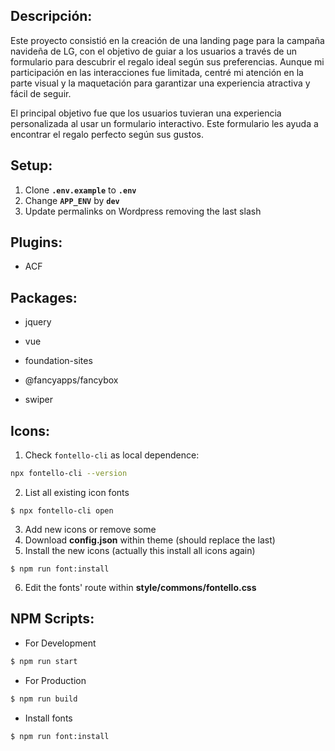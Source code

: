 ##  Descripción:
Este proyecto consistió en la creación de una landing page para la campaña navideña de LG, con el objetivo de guiar a los usuarios a través de un formulario para descubrir el regalo 
ideal según sus preferencias. Aunque mi participación en las interacciones fue limitada, centré mi atención en la parte visual y la maquetación para garantizar una experiencia atractiva
y fácil de seguir.

El principal objetivo fue que los usuarios tuvieran una experiencia personalizada al usar un formulario interactivo. Este formulario les ayuda a encontrar el regalo perfecto según sus gustos.


##  Setup:

1. Clone **`.env.example`** to **`.env`**
2. Change **`APP_ENV`** by **`dev`**
3. Update permalinks on Wordpress removing the last slash

##  Plugins:

- ACF
##  Packages:

- jquery

- vue

- foundation-sites

- @fancyapps/fancybox

- swiper

##  Icons:

1. Check ``fontello-cli`` as local dependence:

```sh
npx fontello-cli --version
```

2.  List all existing icon fonts

```
$ npx fontello-cli open
```

3.  Add new icons or remove some
4.  Download **config.json** within theme (should replace the last)
5.  Install the new icons (actually this install all icons again)

```
$ npm run font:install
```

6.  Edit the fonts' route within **style/commons/fontello.css**

##  NPM Scripts:

* For Development

````bash
$ npm run start

````
* For Production

````bash
$ npm run build

````
* Install fonts

````bash
$ npm run font:install

````

